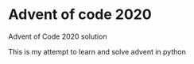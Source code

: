 # Advent of code 2020

Advent of Code 2020 solution

This is my attempt to learn and solve advent in python
